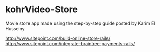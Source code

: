 # kohrVideo-Store

Movie store app made using the step-by-step guide posted by Karim El Husseiny

http://www.sitepoint.com/build-online-store-rails/
http://www.sitepoint.com/integrate-braintree-payments-rails/
